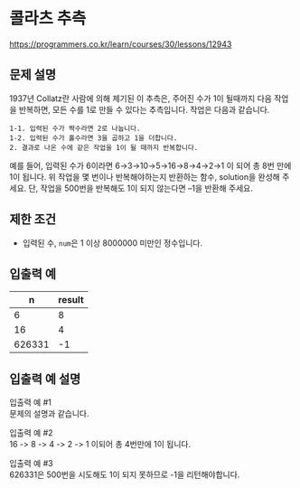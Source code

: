 # 콜라츠 추측
https://programmers.co.kr/learn/courses/30/lessons/12943

## 문제 설명

1937년 Collatz란 사람에 의해 제기된 이 추측은, 주어진 수가 1이 될때까지 다음 작업을 반복하면, 모든 수를 1로 만들 수 있다는 추측입니다. 작업은 다음과 같습니다.
```text
1-1. 입력된 수가 짝수라면 2로 나눕니다.
1-2. 입력된 수가 홀수라면 3을 곱하고 1을 더합니다.
2. 결과로 나온 수에 같은 작업을 1이 될 때까지 반복합니다.
```
   예를 들어, 입력된 수가 6이라면 6→3→10→5→16→8→4→2→1 이 되어 총 8번 만에 1이 됩니다. 위 작업을 몇 번이나 반복해야하는지 반환하는 함수, solution을 완성해 주세요. 단, 작업을 500번을 반복해도 1이 되지 않는다면 –1을 반환해 주세요.

## 제한 조건

- 입력된 수, `num`은 1 이상 8000000 미만인 정수입니다.

## 입출력 예

|n|result|
|---|---|
|6|8|
|16|4|
|626331|-1|

## 입출력 예 설명
입출력 예 #1<br>
문제의 설명과 같습니다.

입출력 예 #2<br>
16 -> 8 -> 4 -> 2 -> 1 이되어 총 4번만에 1이 됩니다.

입출력 예 #3<br>
626331은 500번을 시도해도 1이 되지 못하므로 -1을 리턴해야합니다.